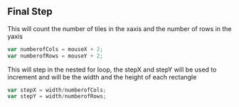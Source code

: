 ## Final Step

This will count the number of tiles in the xaxis and the number of rows in the yaxis

```js
var numberofCols = mouseX + 2;
var numberofRows = mouseY + 2;
```

This will step in the nested for loop, the stepX and stepY will be used to increment
 and will be the width and the height of each rectangle
 
```js
var stepX = width/numberofCols;
var stepY = width/numberofRows;
```
